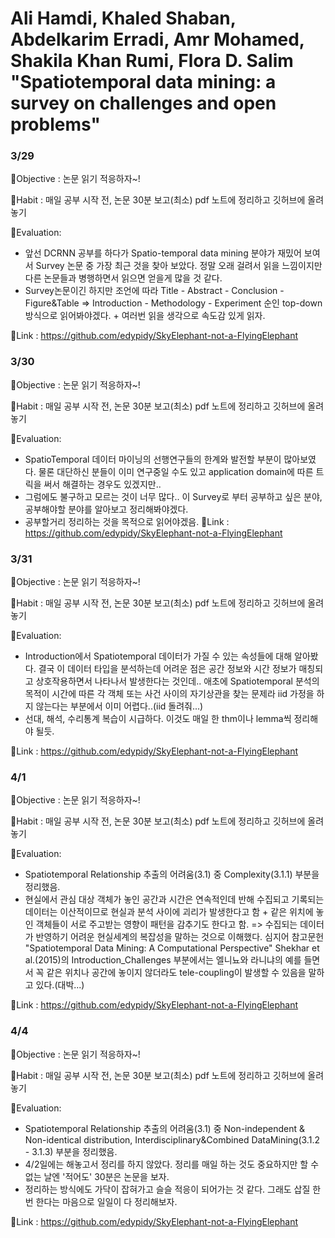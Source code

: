 # Ali Hamdi, Khaled Shaban, Abdelkarim Erradi, Amr Mohamed, Shakila Khan Rumi, Flora D. Salim "Spatiotemporal data mining: a survey on challenges and open problems"

### 3/29
🐘Objective : 논문 읽기 적응하자~!

🐘Habit : 매일 공부 시작 전, 논문 30분 보고(최소) pdf 노트에 정리하고 깃허브에 올려놓기

🐘Evaluation:
* 앞선 DCRNN 공부를 하다가 Spatio-temporal data mining 분야가 재밌어 보여서 Survey 논문 중 가장 최근 것을 찾아 보았다. 정말 오래 걸려서 읽을 느낌이지만 다른 논문들과 병행하면서 읽으면 얻을게 많을 것 같다.
* Survey논문이긴 하지만 조언에 따라 Title - Abstract - Conclusion - Figure&Table => Introduction - Methodology - Experiment 순인 top-down방식으로 읽어봐야겠다. + 여러번 읽을 생각으로 속도감 있게 읽자.

🐘Link : https://github.com/edypidy/SkyElephant-not-a-FlyingElephant


### 3/30
🐘Objective : 논문 읽기 적응하자~!

🐘Habit : 매일 공부 시작 전, 논문 30분 보고(최소) pdf 노트에 정리하고 깃허브에 올려놓기

🐘Evaluation:
* SpatioTemporal 데이터 마이닝의 선행연구들의 한계와 발전할 부분이 많아보였다. 물론 대단하신 분들이 이미 연구중일 수도 있고 application domain에 따른 트릭을 써서 해결하는 경우도 있겠지만..
* 그럼에도 불구하고 모르는 것이 너무 많다.. 이 Survey로 부터 공부하고 싶은 분야, 공부해야할 분야를 알아보고 정리해봐야겠다.
* 공부할거리 정리하는 것을 목적으로 읽어야겠음.
🐘Link : https://github.com/edypidy/SkyElephant-not-a-FlyingElephant


### 3/31
🐘Objective : 논문 읽기 적응하자~!

🐘Habit : 매일 공부 시작 전, 논문 30분 보고(최소) pdf 노트에 정리하고 깃허브에 올려놓기

🐘Evaluation:
* Introduction에서 Spatiotemporal 데이터가 가질 수 있는 속성들에 대해 알아봤다. 결국 이 데이터 타입을 분석하는데 어려운 점은 공간 정보와 시간 정보가 매칭되고 상호작용하면서 나타나서 발생한다는 것인데.. 애초에 Spatiotemporal 분석의 목적이 시간에 따른 각 객체 또는 사건 사이의 자기상관을 찾는 문제라 iid 가정을 하지 않는다는 부분에서 이미 어렵다..(iid 돌려줘...)
* 선대, 해석, 수리통계 복습이 시급하다. 이것도 매일 한 thm이나 lemma씩 정리해야 될듯.

🐘Link : https://github.com/edypidy/SkyElephant-not-a-FlyingElephant


### 4/1
🐘Objective : 논문 읽기 적응하자~!

🐘Habit : 매일 공부 시작 전, 논문 30분 보고(최소) pdf 노트에 정리하고 깃허브에 올려놓기

🐘Evaluation:
* Spatiotemporal Relationship 추출의 어려움(3.1) 중 Complexity(3.1.1) 부분을 정리했음.
* 현실에서 관심 대상 객체가 놓인 공간과 시간은 연속적인데 반해 수집되고 기록되는 데이터는 이산적이므로 현실과 분석 사이에 괴리가 발생한다고 함 + 같은 위치에 놓인 객체들이 서로 주고받는 영향이 패턴을 감추기도 한다고 함. => 수집되는 데이터가 반영하기 어려운 현실세계의 복잡성을 말하는 것으로 이해했다. 심지어 참고문헌 "Spatiotemporal Data Mining: A Computational Perspective" Shekhar et al.(2015)의 Introduction_Challenges 부분에서는 엘니뇨와 라니냐의 예를 들면서 꼭 같은 위치나 공간에 놓이지 않더라도 tele-coupling이 발생할 수 있음을 말하고 있다.(대박...)

🐘Link : https://github.com/edypidy/SkyElephant-not-a-FlyingElephant


### 4/4
🐘Objective : 논문 읽기 적응하자~!

🐘Habit : 매일 공부 시작 전, 논문 30분 보고(최소) pdf 노트에 정리하고 깃허브에 올려놓기

🐘Evaluation:
* Spatiotemporal Relationship 추출의 어려움(3.1) 중 Non-independent & Non-identical distribution, Interdisciplinary&Combined DataMining(3.1.2 - 3.1.3) 부분을 정리했음.
* 4/2일에는 해놓고서 정리를 하지 않았다. 정리를 매일 하는 것도 중요하지만 할 수 없는 날엔 '적어도' 30분은 논문을 보자.
* 정리하는 방식에도 가닥이 잡혀가고 슬슬 적응이 되어가는 것 같다. 그래도 삽질 한 번 한다는 마음으로 일일이 다 정리해보자.

🐘Link : https://github.com/edypidy/SkyElephant-not-a-FlyingElephant
